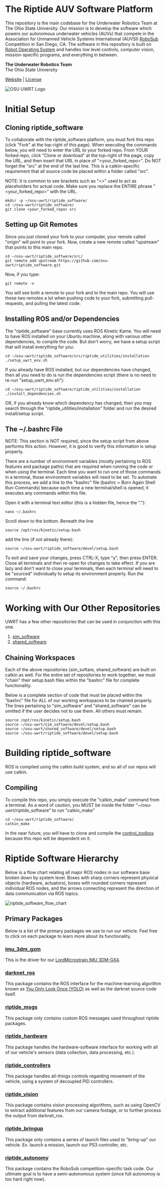The Riptide AUV Software Platform
=================================

This repository is the main codebase for the Underwater Robotics Team at The Ohio State University. Our mission is to develop the software which powers our autonomous underwater vehicles (AUVs) that compete in the Association for Unmanned Vehicle Systems International (AUVSI) [RoboSub](https://www.auvsifoundation.org/competition/robosub) Competition in San Diego, CA. The software in this repository is built on [Robot Operating System](http://www.ros.org/) and handles low level controls, computer vision, mission-specific programs, and everything in between.

**The Underwater Robotics Team**  
The Ohio State University

[Website](https://uwrt.engineering.osu.edu) | [License](LICENSE)


![OSU UWRT Logo](logos/UWRT_Logo_small.png)


# Initial Setup

## Cloning riptide_software
To collaborate with the riptide_software platform, you must fork this repo (click "Fork" at the top-right of this page). When executing the commands below, you will need to enter the URL to your forked repo. From YOUR forked repo, click "Clone or download" at the top-right of the page, copy the URL, and then insert that URL in place of "<your_forked_repo>". Do NOT forget the "src" at the end of the last line. This is a catkin-specific requirement that all source code be placed within a folder called "src".

NOTE: It is common to see brackets such as "<>" used to act as placeholders for actual code. Make sure you replace the ENTIRE phrase "<your_forked_repo>" with the URL.
```
mkdir -p ~/osu-uwrt/riptide_software/
cd ~/osu-uwrt/riptide_software/
git clone <your_forked_repo> src
```

## Setting up Git Remotes
Since you just cloned your fork to your computer, your remote called "origin" will point to your fork. Now, create a new remote called "upstream" that points to this main repo.
```
cd ~/osu-uwrt/riptide_software/src/
git remote add upstream https://github.com/osu-uwrt/riptide_software.git
```

Now, if you type:
```
git remote -v
```
You will see both a remote to your fork and to the main repo. You will use these two remotes a lot when pushing code to your fork, submitting pull-requests, and pulling the latest code.

## Installing ROS and/or Dependencies
The "riptide_software" base currently uses ROS Kinetic Kame. You will need to have ROS installed on your Ubuntu machine, along with various other dependencies, to compile the code. But don't worry, we have a setup script that will install everything for you:
```
cd ~/osu-uwrt/riptide_software/src/riptide_utilities/installation
./setup_uwrt_env.sh
```

If you already have ROS installed, but our dependencies have changed, then all you need to do is run the dependencies script (there is no need to re-run "setup_uwrt_env.sh"):
```
cd ~/osu-uwrt/riptide_software/riptide_utilities/installation
./install_dependencies.sh
```

OR, if you already know which dependency has changed, then you may search through the "riptide_utilities/installation" folder and run the desired install/setup script.

## The ~/.bashrc File
NOTE: This section is NOT required, since the setup script from above performs this action. However, it is good to verify this information is setup properly.

There are a number of environment variables (mostly pertaining to ROS features and package paths) that are required when running the code or when using the terminal. Each time you want to run one of those commands in a terminal, those environment variables will need to be set. To automate this process, we add a line to the "bashrc" file (bashrc = Born Again Shell Run-Commands) because each time a new terminal/shell is opened, it executes any commands within this file.

Open it with a terminal text editor (this is a hidden file, hence the "."):
```
nano ~/.bashrc
```
Scroll down to the bottom. Beneath the line
```
source /opt/ros/kinetic/setup.bash
```
add the line (if not already there):
```
source ~/osu-uwrt/riptide_software/devel/setup.bash
```
To exit and save your changes, press CTRL-X, type "y", then press ENTER. Close all terminals and then re-open for changes to take effect. If you are lazy and don't want to close your terminals, then each terminal will need to be "sourced" individually to setup its environment properly. Run the command:
```
source ~/.bashrc
```

# Working with Our Other Repositories
UWRT has a few other repositories that can be used in conjunction with this one.
1. [sim_software](https://github.com/osu-uwrt/sim_software)
2. [shared_software](https://github.com/osu-uwrt/shared_software)

## Chaining Workspaces
Each of the above repositories (sim_softare, shared_software) are built on catkin as well. For the entire set of repositories to work together, we must "chain" their setup.bash files within the "bashrc" file for complete functionality.

Below is a complete section of code that must be placed within the "bashrc" file for ALL of our working workspaces to be chained properly. The lines pertaining to "sim_software" and "shared_software" can be omitted if the user decides not to use them. All others must remain.
```
source /opt/ros/kinetic/setup.bash
source ~/osu-uwrt/sim_software/devel/setup.bash
source ~/osu-uwrt/shared_software/devel/setup.bash
source ~/osu-uwrt/riptide_software/devel/setup.bash
```

# Building riptide_software
ROS is compiled using the catkin build system, and so all of our repos will use catkin.

## Compiling
To compile this repo, you simply execute the "catkin_make" command from a terminal. As a word of caution, you MUST be inside the folder "~/osu-uwrt/riptide_software" to run "catkin_make"
```
cd ~/osu-uwrt/riptide_software/
catkin_make
```

In the near future, you will have to clone and compile the [control_toolbox](https://github.com/osu-uwrt/control_toolbox) because this repo will be dependent on it.

# Riptide Software Hierarchy

Below is a flow chart relating all major ROS nodes in our software base broken down by system level. Boxes with sharp corners represent physical objects (hardware, actuators), boxes with rounded corners represent individual ROS nodes, and the arrows connecting represent the direction of data communication via ROS topics.

![riptide_software_flow_chart](diagrams/Riptide_Software_Stack_Full.png)

## Primary Packages
Below is a list of the primary packages we use to run our vehicle. Feel free to click on each package to learn more about its functionality.
### [imu_3dm_gxm](https://github.com/osu-uwrt/riptide_software/tree/master/imu_3dm_gx4)
This is the driver for our [LordMicrostrain IMU 3DM-GX4](https://www.microstrain.com/inertial/3dm-gx4-25).
### [darknet_ros](https://github.com/osu-uwrt/riptide_software/tree/autonomy/darknet_ros)
This package contains the ROS interface for the machine-learning algorithm known as [You Only Look Once (YOLO)](https://pjreddie.com/darknet/yolo/) as well as the darknet source code itself.
### [riptide_msgs](https://github.com/osu-uwrt/riptide_software/tree/master/riptide_msgs)
This package only contains custom ROS messages used throughout riptide packages.
### [riptide_hardware](https://github.com/osu-uwrt/riptide_software/tree/master/riptide_hardware)
This package handles the hardware-software interface for working with all of our vehicle's sensors (data collection, data processing, etc.).
### [riptide_controllers](https://github.com/osu-uwrt/riptide_software/tree/master/riptide_controllers)
This package handles all-things controls regarding movement of the vehicle, using a system of decoupled PID controllers.
### [riptide_vision](https://github.com/osu-uwrt/riptide_software/tree/master/riptide_vision)
This package contains vision processing algorithms, such as using OpenCV to extract additional features from our camera footage, or to further process the output from darknet_ros.
### [riptide_bringup](https://github.com/osu-uwrt/riptide_software/tree/master/riptide_bringup)
This package only contains a series of launch files used to "bring-up" our vehicle. Ex. launch a mission, launch our PS3 controller, etc.
### [riptide_autonomy](https://github.com/osu-uwrt/riptide_software/tree/master/riptide_autonomy)
This package contains the RoboSub competition-specific task code. Our ultimate goal is to have a semi-autonomous system (since full autonomoy is too hard right now).
